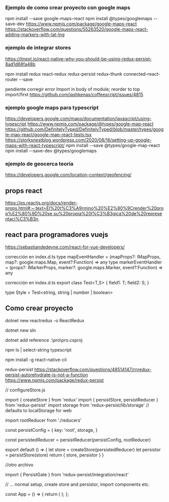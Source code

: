 
### Ejemplo de como crear proyecto con google maps
npm install --save google-maps-react
npm install @types/googlemaps --save-dev
https://www.npmjs.com/package/google-maps-react
https://stackoverflow.com/questions/55263520/google-maps-react-adding-markers-with-lat-lng


### ejemplo de integrar stores
https://itnext.io/react-native-why-you-should-be-using-redux-persist-8ad1d68fa48b

npm install redux react-redux redux-persist redux-thunk connected-react-router --save

pendiente corregir error Import in body of module; reorder to top  import/first
https://github.com/jashkenas/coffeescript/issues/4815



### ejemplo google maps para typescript
https://developers.google.com/maps/documentation/javascript/using-typescript
https://www.npmjs.com/package/@types/google-map-react
https://github.com/DefinitelyTyped/DefinitelyTyped/blob/master/types/google-map-react/google-map-react-tests.tsx
https://storksnestblog.wordpress.com/2020/08/16/setting-up-google-maps-with-react-typescript/
npm install --save @types/google-map-react
npm install --save-dev @types/googlemaps

### ejemplo de geocerca teoria
https://developers.google.com/location-context/geofencing/

## props react
https://es.reactjs.org/docs/render-props.html#:~:text=El%20t%C3%A9rmino%20%E2%80%9Crender%20prop%E2%80%9D%20se,su%20propia%20l%C3%B3gica%20de%20representaci%C3%B3n.

## react para programadores vuejs
https://sebastiandedeyne.com/react-for-vue-developers/

corrección en index.d.ts
type mapEventHandler = (mapProps?: IMapProps, map?: google.maps.Map, event?:Function) => any
type markerEventHandler = (props?: IMarkerProps, marker?: google.maps.Marker, event?:Function) => any

corrección en index.d.ts
export class Test<T,S> {
  field1: T;
  field2: S;
}

type Style = Test<string, string | number | boolean>

## Como crear proyecto
dotnet new reactredux -o ReactRedux

dotnet new sln

dotnet add reference .\pro\pro.csproj


npm ls | select-string typescript

npm install -g react-native-cli


redux-persist
https://stackoverflow.com/questions/48514147/rnredux-persist-autorehydrate-is-not-a-function
https://www.npmjs.com/package/redux-persist


// configureStore.js
 
import { createStore } from 'redux'
import { persistStore, persistReducer } from 'redux-persist'
import storage from 'redux-persist/lib/storage' // defaults to localStorage for web
 
import rootReducer from './reducers'
 
const persistConfig = {
  key: 'root',
  storage,
}
 
const persistedReducer = persistReducer(persistConfig, rootReducer)
 
export default () => {
  let store = createStore(persistedReducer)
  let persistor = persistStore(store)
  return { store, persistor }
}

//otro archivo

import { PersistGate } from 'redux-persist/integration/react'
 
// ... normal setup, create store and persistor, import components etc.
 
const App = () => {
  return (
    <Provider store={store}>
      <PersistGate loading={null} persistor={persistor}>
        <RootComponent />
      </PersistGate>
    </Provider>
  );
};
